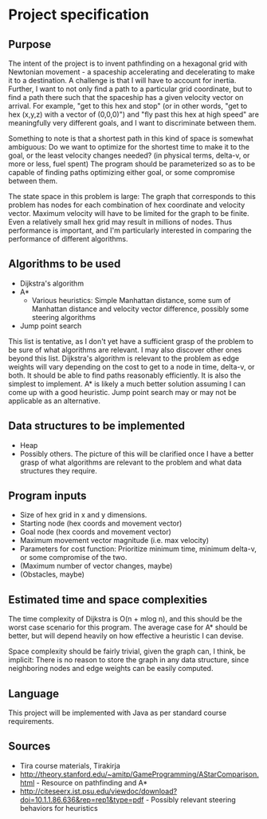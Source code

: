 # Project specification

## Purpose

The intent of the project is to invent pathfinding on a hexagonal grid with Newtonian movement - a spaceship accelerating and decelerating to make it to a destination. A challenge is that I will have to account for inertia. Further, I want to not only find a path to a particular grid coordinate, but to find a path there such that the spaceship has a given velocity vector on arrival. For example, "get to this hex and stop" (or in other words, "get to hex (x,y,z) with a vector of (0,0,0)") and "fly past this hex at high speed" are meaningfully very different goals, and I want to discriminate between them. 

Something to note is that a shortest path in this kind of space is somewhat ambiguous: Do we want to optimize for the shortest time to make it to the goal, or the least velocity changes needed? (in physical terms, delta-v, or more or less, fuel spent) The program should be parameterized so as to be capable of finding paths optimizing either goal, or some compromise between them.

The state space in this problem is large: The graph that corresponds to this problem has nodes for each combination of hex coordinate and velocity vector. Maximum velocity will have to be limited for the graph to be finite. Even a relatively small hex grid may result in millions of nodes. Thus performance is important, and I'm particularly interested in comparing the performance of different algorithms.

## Algorithms to be used

- Dijkstra's algorithm
- A*
  - Various heuristics: Simple Manhattan distance, some sum of Manhattan distance and velocity vector difference, possibly some steering algorithms
- Jump point search
 
This list is tentative, as I don't yet have a sufficient grasp of the problem to be sure of what algorithms are relevant. I may also discover other ones beyond this list.
Dijkstra's algorithm is relevant to the problem as edge weights will vary depending on the cost to get to a node in time, delta-v, or both. It should be able to find paths reasonably efficiently. It is also the simplest to implement. A* is likely a much better solution assuming I can come up with a good heuristic. Jump point search may or may not be applicable as an alternative. 
  
## Data structures to be implemented
- Heap
- Possibly others. The picture of this will be clarified once I have a better grasp of what algorithms are relevant to the problem and what data structures they require.

## Program inputs
- Size of hex grid in x and y dimensions.
- Starting node (hex coords and movement vector)
- Goal node (hex coords and movement vector)
- Maximum movement vector magnitude (i.e. max velocity)
- Parameters for cost function: Prioritize minimum time, minimum delta-v, or some compromise of the two.
- (Maximum number of vector changes, maybe)
- (Obstacles, maybe)

## Estimated time and space complexities

The time complexity of Dijkstra is O(n + mlog n), and this should be the worst case scenario for this program. The average case for A* should be better, but will depend heavily on how effective a heuristic I can devise.

Space complexity should be fairly trivial, given the graph can, I think, be implicit: There is no reason to store the graph in any data structure, since neighboring nodes and edge weights can be easily computed.

## Language
This project will be implemented with Java as per standard course requirements.

## Sources
- Tira course materials, Tirakirja
- http://theory.stanford.edu/~amitp/GameProgramming/AStarComparison.html - Resource on pathfinding and A*
- http://citeseerx.ist.psu.edu/viewdoc/download?doi=10.1.1.86.636&rep=rep1&type=pdf - Possibly relevant steering behaviors for heuristics
